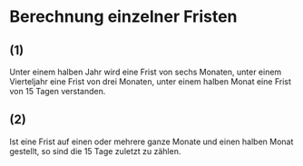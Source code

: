 # Berechnung einzelner Fristen



## (1)

 Unter einem halben Jahr wird eine Frist von sechs Monaten, unter einem Vierteljahr eine Frist von drei Monaten, unter einem halben Monat eine Frist von 15 Tagen verstanden.

## (2)

 Ist eine Frist auf einen oder mehrere ganze Monate und einen halben Monat gestellt, so sind die 15 Tage zuletzt zu zählen. 

